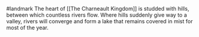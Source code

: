 #landmark
The heart of [[The Charneault Kingdom]] is studded with hills, between which countless rivers flow. Where hills suddenly give way to a valley, rivers will converge and form a lake that remains covered in mist for most of the year.